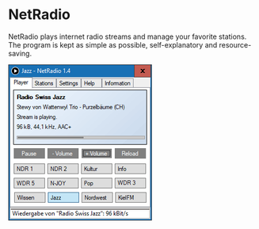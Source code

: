 # NetRadio
NetRadio plays internet radio streams and manage your favorite stations. The program is kept as simple as possible, self-explanatory and  resource-saving.

![Screenshot](Screenshot.png)

